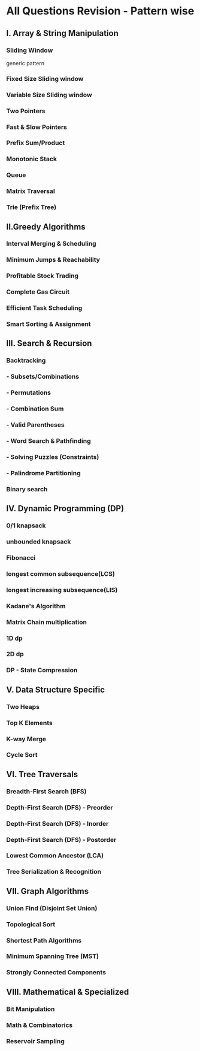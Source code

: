 # All Questions Revision - Pattern wise

## I. Array & String Manipulation

### Sliding Window

generic pattern

### Fixed Size Sliding window

### Variable Size Sliding window

### Two Pointers

### Fast & Slow Pointers

### Prefix Sum/Product

### Monotonic Stack

### Queue

### Matrix Traversal

### Trie (Prefix Tree)

## II.Greedy Algorithms

### Interval Merging & Scheduling

### Minimum Jumps & Reachability

### Profitable Stock Trading

### Complete Gas Circuit

### Efficient Task Scheduling

### Smart Sorting & Assignment

## III. Search & Recursion

### Backtracking

### - Subsets/Combinations

### - Permutations

### - Combination Sum

### - Valid Parentheses

### - Word Search & Pathfinding

### - Solving Puzzles (Constraints)

### - Palindrome Partitioning

### Binary search

## IV. Dynamic Programming (DP)

### 0/1 knapsack

### unbounded knapsack

### Fibonacci

### longest common subsequence(LCS)

### longest increasing subsequence(LIS)

### Kadane's Algorithm

### Matrix Chain multiplication

### 1D dp

### 2D dp

### DP - State Compression

## V. Data Structure Specific

### Two Heaps

### Top K Elements

### K-way Merge

### Cycle Sort

## VI. Tree Traversals

### Breadth-First Search (BFS)

### Depth-First Search (DFS) - Preorder

### Depth-First Search (DFS) - Inorder

### Depth-First Search (DFS) - Postorder

### Lowest Common Ancestor (LCA)

### Tree Serialization & Recognition

## VII. Graph Algorithms

### Union Find (Disjoint Set Union)

### Topological Sort

### Shortest Path Algorithms

### Minimum Spanning Tree (MST)

### Strongly Connected Components

## VIII. Mathematical & Specialized

### Bit Manipulation

### Math & Combinatorics

### Reservoir Sampling
